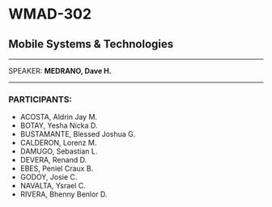 # WMAD-302

## Mobile Systems & Technologies

---

SPEAKER: **MEDRANO, Dave H.**

---

### PARTICIPANTS:
- ACOSTA, Aldrin Jay M.
- BOTAY, Yesha Nicka D.
- BUSTAMANTE, Blessed Joshua G.
- CALDERON, Lorenz M.
- DAMUGO, Sebastian L.
- DEVERA, Renand D.
- EBES, Peniel Craux B.
- GODOY, Josie C.
- NAVALTA, Ysrael C.
- RIVERA, Bhenny Benlor D.
